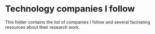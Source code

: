 # Technology companies I follow
This folder contains the list of companies I follow and several facinating resources about their research work.
